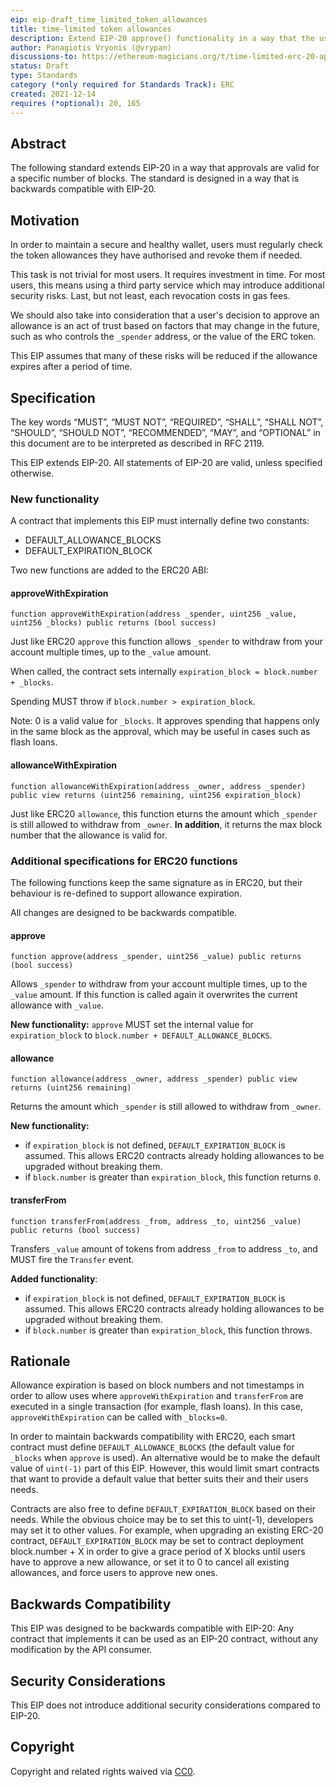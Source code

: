 ```yaml
---
eip: eip-draft_time_limited_token_allowances
title: time-limited token allowances 
description: Extend EIP-20 approve() functionality in a way that the user can set a block number limit after which the approval expires.
author: Panagiotis Vryonis (@vrypan)
discussions-to: https://ethereum-magicians.org/t/time-limited-erc-20-approvals/7749
status: Draft
type: Standards
category (*only required for Standards Track): ERC
created: 2021-12-14
requires (*optional): 20, 165
---
```


## Abstract
The following standard extends EIP-20 in a way that approvals are valid for a specific number of blocks. The standard is designed in a way that is backwards compatible with EIP-20.

## Motivation
In order to maintain a secure and healthy wallet, users must regularly check the token allowances they have authorised and revoke them if needed.

This task is not trivial for most users. It requires investment in time. For most users, this means using a third party service which may introduce additional security risks. Last, but not least, each revocation costs in gas fees.

We should also take into consideration that a user's decision to approve an allowance is an act of trust based on factors that may change in the future, such as who controls the ``_spender`` address, or the value of the ERC token. 

This EIP assumes that many of these risks will be reduced if the allowance expires after a period of time.

## Specification
The key words “MUST”, “MUST NOT”, “REQUIRED”, “SHALL”, “SHALL NOT”, “SHOULD”, “SHOULD NOT”, “RECOMMENDED”, “MAY”, and “OPTIONAL” in this document are to be interpreted as described in RFC 2119.

This EIP extends EIP-20. All statements of EIP-20 are valid, unless specified otherwise.

### New functionality
A contract that implements this EIP must internally define two constants:
- DEFAULT_ALLOWANCE_BLOCKS
- DEFAULT_EXPIRATION_BLOCK

Two new functions are added to the ERC20 ABI:

#### approveWithExpiration
```sol
function approveWithExpiration(address _spender, uint256 _value, uint256 _blocks) public returns (bool success)
```

Just like ERC20 ``approve`` this function allows `_spender` to withdraw from your account multiple times, up to the `_value` amount.

When called, the contract sets internally ``expiration_block = block.number + _blocks``. 

Spending MUST throw if ``block.number > expiration_block``.

Note: 0 is a valid value for ``_blocks``. It approves spending that happens only in the same block as the approval, which may be useful in cases such as flash loans. 

#### allowanceWithExpiration
```sol
function allowanceWithExpiration(address _owner, address _spender) public view returns (uint256 remaining, uint256 expiration_block)
```
Just like ERC20 `allowance`, this function eturns the amount which `_spender` is still allowed to withdraw from `_owner`. **In addition**, it returns the max block number that the allowance is valid for.

### Additional specifications for ERC20 functions 

The following functions keep the same signature as in ERC20, but their behaviour is re-defined to support allowance expiration. 

All changes are designed to be backwards compatible.

#### approve
```sol
function approve(address _spender, uint256 _value) public returns (bool success)
```
Allows `_spender` to withdraw from your account multiple times, up to the `_value` amount. If this function is called again it overwrites the current allowance with `_value`.

**New functionality:** ``approve`` MUST set the internal value for ``expiration_block`` to ``block.number + DEFAULT_ALLOWANCE_BLOCKS``.

#### allowance 
```sol
function allowance(address _owner, address _spender) public view returns (uint256 remaining)
```

Returns the amount which `_spender` is still allowed to withdraw from `_owner`. 

**New functionality:** 
- if `expiration_block` is not defined, ``DEFAULT_EXPIRATION_BLOCK`` is assumed. This allows ERC20 contracts already holding allowances to be upgraded without breaking them.
- if `block.number` is greater than `expiration_block`, this function returns ``0``.

#### transferFrom
```sol
function transferFrom(address _from, address _to, uint256 _value) public returns (bool success)
```
Transfers `_value` amount of tokens from address `_from` to address `_to`, and MUST fire the `Transfer` event. 

**Added functionality**: 
- if `expiration_block` is not defined, ``DEFAULT_EXPIRATION_BLOCK`` is assumed. This allows ERC20 contracts already holding allowances to be upgraded without breaking them.
- if `block.number` is greater than `expiration_block`, this function throws.

## Rationale

Allowance expiration is based on block numbers and not timestamps in order to allow uses where ``approveWithExpiration`` and ``transferFrom`` are executed in a single transaction (for example, flash loans). In this case, ``approveWithExpiration`` can be called with ``_blocks=0``.

In order to maintain backwards compatibility with ERC20, each smart contract must define ``DEFAULT_ALLOWANCE_BLOCKS`` (the default value for ``_blocks`` when ``approve`` is used). An alternative would be to make the default value of ``uint(-1)`` part of this EIP. However, this would limit smart contracts that want to provide a default value that better suits their and their users needs.

Contracts are also free to define ``DEFAULT_EXPIRATION_BLOCK`` based on their needs. While the obvious choice may be to set this to uint(-1), developers may set it to other values. For example, when upgrading an existing ERC-20 contract, ``DEFAULT_EXPIRATION_BLOCK`` may be set to contract deployment block.number + X in order to give a grace period of X blocks until users have to approve a new allowance, or set it to 0 to cancel all existing allowances, and force users to approve new ones.

## Backwards Compatibility
This EIP was designed to be backwards compatible with EIP-20: Any contract that implements it can be used as an EIP-20 contract, without any modification by the API consumer.

## Security Considerations
This EIP does not introduce additional security considerations compared to EIP-20.

## Copyright
Copyright and related rights waived via [CC0](https://creativecommons.org/publicdomain/zero/1.0/).
